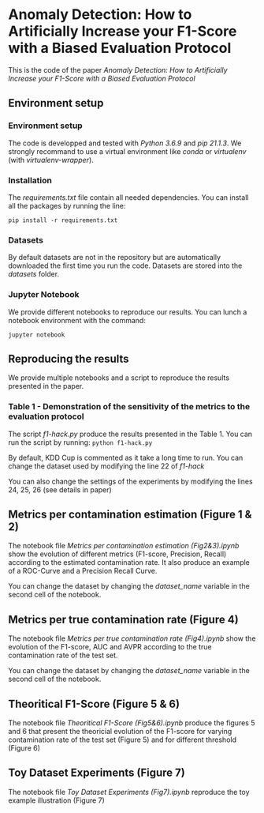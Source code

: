 # Anomaly Detection: How to Artificially Increase your F1-Score with a Biased Evaluation Protocol

This is the code of the paper *Anomaly Detection: How to Artificially Increase your F1-Score with a Biased Evaluation Protocol*

## Environment setup

### Environment setup

The code is developped and tested with *Python 3.6.9* and *pip 21.1.3*.
We strongly recommand to use a virtual environment like *conda* or *virtualenv* (with *virtualenv-wrapper*). 

### Installation

The *requirements.txt* file contain all needed dependencies.
You can install all the packages by running the line:

`pip install -r requirements.txt`

### Datasets

By default datasets are not in the repository but are automatically downloaded the first time you run the code. Datasets are stored into the *datasets* folder.

### Jupyter Notebook

We provide different notebooks to reproduce our results.
You can lunch a notebook environment with the command:

`jupyter notebook`

## Reproducing the results

We provide multiple notebooks and a script to reproduce the results presented in the paper.

### Table 1 - Demonstration of the sensitivity of the metrics to the evaluation protocol

The script *f1-hack.py* produce the results presented in the Table 1.
You can run the script by running:
`python f1-hack.py`

By default, KDD Cup is commented as it take a long time to run. 
You can change the dataset used by modifying the line 22 of *f1-hack*

You can also change the settings of the experiments by modifying the lines 24, 25, 26 (see details in paper)

## Metrics per contamination estimation (Figure 1 & 2)

The notebook file *Metrics per contamination estimation (Fig2&3).ipynb* show the evolution of different metrics (F1-score, Precision, Recall) according to the estimated contamination rate.
It also produce an example of a ROC-Curve and a Precision Recall Curve.

You can change the dataset by changing the *dataset_name* variable in the second cell of the notebook.

## Metrics per true contamination rate (Figure 4)

The notebook file *Metrics per true contamination rate (Fig4).ipynb* show the evolution of the F1-score, AUC and AVPR according to the true contamination rate of the test set.

You can change the dataset by changing the *dataset_name* variable in the second cell of the notebook.


## Theoritical F1-Score (Figure 5 & 6)

The notebook file *Theoritical F1-Score (Fig5&6).ipynb* produce the figures 5 and 6 that present the theoricial evolution of the F1-score for varying contamination rate of the test set (Figure 5) and for different threshold (Figure 6)

## Toy Dataset Experiments (Figure 7)

The notebook file *Toy Dataset Experiments (Fig7).ipynb* reproduce the toy example illustration (Figure 7)

